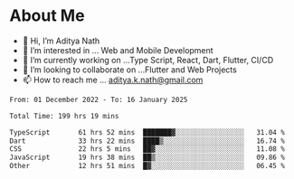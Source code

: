 # About Me

- 👋 Hi, I’m Aditya Nath
- 👀 I’m interested in ... Web and Mobile Development
- 🌱 I’m currently working on ...Type Script, React, Dart, Flutter, CI/CD
- 💞️ I’m looking to collaborate on ...Flutter and Web Projects
- 📫 How to reach me ... aditya.k.nath@gmail.com

<!--START_SECTION:waka-->

```txt
From: 01 December 2022 - To: 16 January 2025

Total Time: 199 hrs 19 mins

TypeScript       61 hrs 52 mins  ███████▓░░░░░░░░░░░░░░░░░   31.04 %
Dart             33 hrs 22 mins  ████▒░░░░░░░░░░░░░░░░░░░░   16.74 %
CSS              22 hrs 5 mins   ██▓░░░░░░░░░░░░░░░░░░░░░░   11.08 %
JavaScript       19 hrs 38 mins  ██▒░░░░░░░░░░░░░░░░░░░░░░   09.86 %
Other            12 hrs 51 mins  █▓░░░░░░░░░░░░░░░░░░░░░░░   06.45 %
```

<!--END_SECTION:waka-->

<!---
kronosking007/kronosking007 is a ✨ special ✨ repository because its `README.md` (this file) appears on your GitHub profile.
You can click the Preview link to take a look at your changes.
--->
